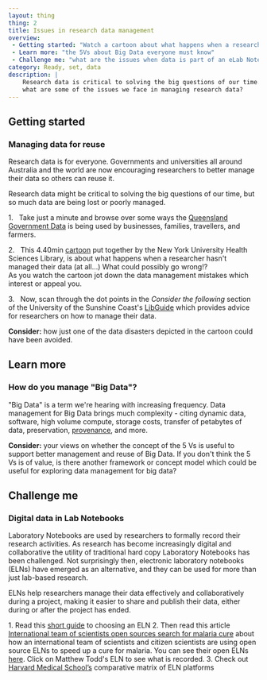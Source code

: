 ```yaml
---
layout: thing
thing: 2
title: Issues in research data management
overview:
 - Getting started: "Watch a cartoon about what happens when a researcher hasn't managed their data (at all...) What could possibly go wrong!?"
 - Learn more: "the 5Vs about Big Data everyone must know"
 - Challenge me: "what are the issues when data is part of an eLab Notebook?"
category: Ready, set, data
description: |
    Research data is critical to solving the big questions of our time. So
    what are some of the issues we face in managing research data?
---
```

## Getting started
### Managing data for reuse

Research data is for everyone. Governments and universities all around
Australia and the world are now encouraging researchers to better manage
their data so others can reuse it.

Research data might be critical to solving the big questions of our
time, but so much data are being lost or poorly managed.

1.   Take just a minute and browse over some ways the [Queensland
Government
Data](https://data.qld.gov.au/article/case-studies "Queensland government using data")
is being used by businesses, families, travellers, and farmers.

2.   This 4.40min
[cartoon](https://www.youtube.com/watch?v=66oNv_DJuPc "YouTube cartoon")
put together by the New York University Health Sciences Library, is
about what happens when a researcher hasn't managed their data (at all…)
What could possibly go wrong!?\
As you watch the cartoon jot down the data management mistakes which
interest or appeal you.

3.   Now, scan through the dot points in the *Consider the following*
section of the University of the Sunshine Coast's
[LibGuide](http://libguides.usc.edu.au/c.php?g=508408&p=3477838 "USC libguide - Consider the following")
which provides advice for researchers on how to manage their data.

**Consider:** how just one of the data disasters depicted in the cartoon
could have been avoided.

## Learn more
### How do you manage "Big Data"?

"Big Data" is a term we're hearing with increasing frequency. Data
management for Big Data brings much complexity - citing dynamic data,
software, high volume compute, storage costs, transfer of petabytes of
data, preservation,
[provenance](https://www.ands.org.au/working-with-data/publishing-and-reusing-data/data-provenance "Data provenance"),
and more.

**Consider:** your views on whether the concept of the 5 Vs is useful to
support better management and reuse of Big Data. If you don't think the
5 Vs is of value, is there another framework or concept model which
could be useful for exploring data management for big data?

## Challenge me
### Digital data in Lab Notebooks

Laboratory Notebooks are used by researchers to formally record their
research activities. As research has become increasingly digital and
collaborative the utility of traditional hard copy Laboratory Notebooks
has been challenged. Not surprisingly then, electronic laboratory notebooks (ELNs) have
emerged as an alternative, and they can be used for more than just
lab-based research.

ELNs help researchers manage their data effectively and collaboratively
during a project, making it easier to share and publish their data,
either during or after the project has ended.

1\. Read this [short guide](https://dx.doi.org/10.1038/d41586-018-05895-3) to choosing an ELN 
2\. Then read this article [International team of scientists open sources search for malaria cure](https://opensource.com/life/14/6/international-team-open-sources-search-malaria-cure) about how an international team of scientists and citizen scientists are using open source ELNs to speed up a cure for malaria. You can see their open ELNs [here](http://malaria.ourexperiment.org/). Click on Matthew Todd's ELN to see what is recorded.
3\. Check out [Harvard Medical School’s](http://malaria.ourexperiment.org/) comparative matrix of ELN platforms